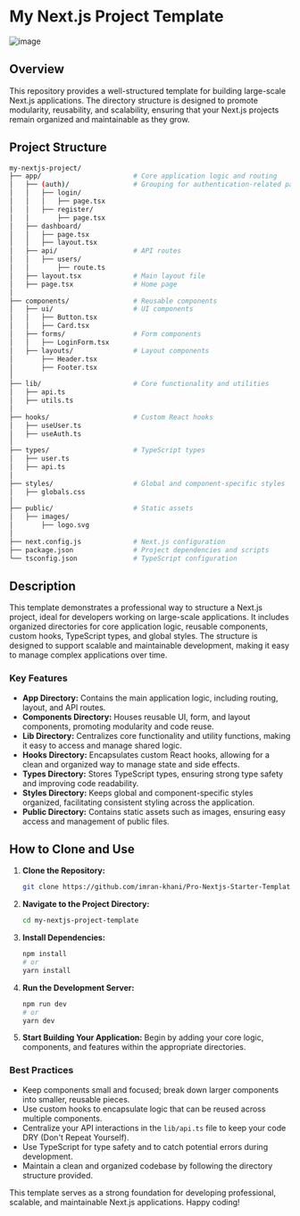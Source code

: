 
# My Next.js Project Template
![image](https://github.com/user-attachments/assets/e5d72ed6-9d29-4429-a3fc-690ee23e8e4f)


## Overview

This repository provides a well-structured template for building large-scale Next.js applications. The directory structure is designed to promote modularity, reusability, and scalability, ensuring that your Next.js projects remain organized and maintainable as they grow.

## Project Structure

```bash
my-nextjs-project/
├── app/                       # Core application logic and routing
│   ├── (auth)/                # Grouping for authentication-related pages
│   │   ├── login/
│   │   │   ├── page.tsx
│   │   ├── register/
│   │       ├── page.tsx
│   ├── dashboard/
│   │   ├── page.tsx
│   │   ├── layout.tsx
│   ├── api/                   # API routes
│   │   ├── users/
│   │       ├── route.ts
│   ├── layout.tsx             # Main layout file
│   ├── page.tsx               # Home page
│
├── components/                # Reusable components
│   ├── ui/                    # UI components
│   │   ├── Button.tsx
│   │   ├── Card.tsx
│   ├── forms/                 # Form components
│   │   ├── LoginForm.tsx
│   ├── layouts/               # Layout components
│       ├── Header.tsx
│       ├── Footer.tsx
│
├── lib/                       # Core functionality and utilities
│   ├── api.ts
│   ├── utils.ts
│
├── hooks/                     # Custom React hooks
│   ├── useUser.ts
│   ├── useAuth.ts
│
├── types/                     # TypeScript types
│   ├── user.ts
│   ├── api.ts
│
├── styles/                    # Global and component-specific styles
│   ├── globals.css
│
├── public/                    # Static assets
│   ├── images/
│       ├── logo.svg
│
├── next.config.js             # Next.js configuration
├── package.json               # Project dependencies and scripts
└── tsconfig.json              # TypeScript configuration
```

## Description

This template demonstrates a professional way to structure a Next.js project, ideal for developers working on large-scale applications. It includes organized directories for core application logic, reusable components, custom hooks, TypeScript types, and global styles. The structure is designed to support scalable and maintainable development, making it easy to manage complex applications over time.

### Key Features

- **App Directory:** Contains the main application logic, including routing, layout, and API routes.
- **Components Directory:** Houses reusable UI, form, and layout components, promoting modularity and code reuse.
- **Lib Directory:** Centralizes core functionality and utility functions, making it easy to access and manage shared logic.
- **Hooks Directory:** Encapsulates custom React hooks, allowing for a clean and organized way to manage state and side effects.
- **Types Directory:** Stores TypeScript types, ensuring strong type safety and improving code readability.
- **Styles Directory:** Keeps global and component-specific styles organized, facilitating consistent styling across the application.
- **Public Directory:** Contains static assets such as images, ensuring easy access and management of public files.

## How to Clone and Use

1. **Clone the Repository:**
   ```bash
   git clone https://github.com/imran-khani/Pro-Nextjs-Starter-Template.git
   ```

2. **Navigate to the Project Directory:**
   ```bash
   cd my-nextjs-project-template
   ```

3. **Install Dependencies:**
   ```bash
   npm install
   # or
   yarn install
   ```

4. **Run the Development Server:**
   ```bash
   npm run dev
   # or
   yarn dev
   ```

5. **Start Building Your Application:** Begin by adding your core logic, components, and features within the appropriate directories.

### Best Practices

- Keep components small and focused; break down larger components into smaller, reusable pieces.
- Use custom hooks to encapsulate logic that can be reused across multiple components.
- Centralize your API interactions in the `lib/api.ts` file to keep your code DRY (Don't Repeat Yourself).
- Use TypeScript for type safety and to catch potential errors during development.
- Maintain a clean and organized codebase by following the directory structure provided.

This template serves as a strong foundation for developing professional, scalable, and maintainable Next.js applications. Happy coding!
